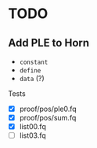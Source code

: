 # TODO

## Add PLE to Horn

- `constant`
- `define` 
- `data` (?)

Tests

- [x] proof/pos/ple0.fq
- [x] proof/pos/sum.fq
- [x] list00.fq
- [ ] list03.fq